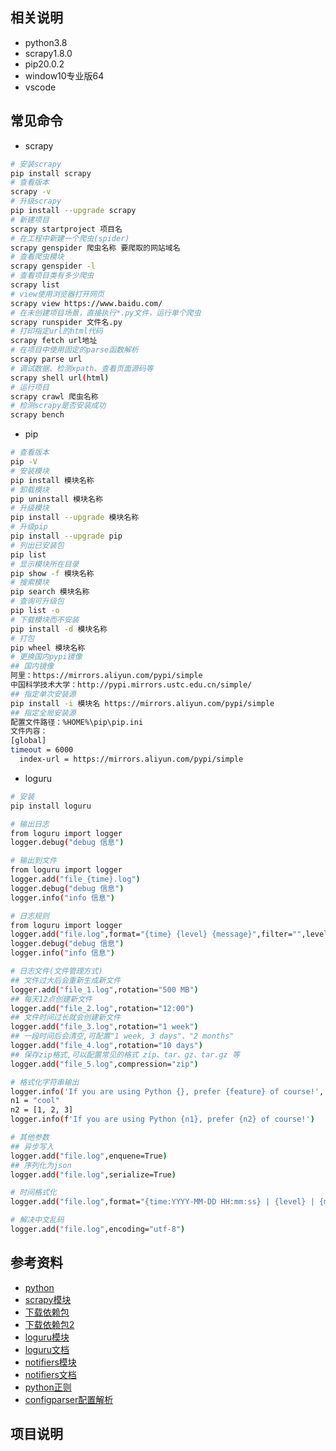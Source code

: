 
## 相关说明 
* python3.8
* scrapy1.8.0
* pip20.0.2
* window10专业版64
* vscode

## 常见命令
* scrapy
```sh
# 安装scrapy
pip install scrapy
# 查看版本
scrapy -v
# 升级scrapy
pip install --upgrade scrapy
# 新建项目
scrapy startproject 项目名
# 在工程中新建一个爬虫(spider)
scrapy genspider 爬虫名称 要爬取的网站域名
# 查看爬虫模块
scrapy genspider -l
# 查看项目类有多少爬虫
scrapy list
# view使用浏览器打开网页
scrapy view https://www.baidu.com/
# 在未创建项目场景，直接执行*.py文件，运行单个爬虫
scrapy runspider 文件名.py
# 打印指定url的html代码
scrapy fetch url地址
# 在项目中使用固定的parse函数解析
scrapy parse url
# 调试数据、检测xpath、查看页面源码等
scrapy shell url(html)
# 运行项目
scrapy crawl 爬虫名称
# 检测scrapy是否安装成功
scrapy bench
```

* pip
```sh
# 查看版本
pip -V
# 安装模块
pip install 模块名称
# 卸载模块
pip uninstall 模块名称
# 升级模块
pip install --upgrade 模块名称
# 升级pip
pip install --upgrade pip
# 列出已安装包
pip list
# 显示模块所在目录
pip show -f 模块名称
# 搜索模块
pip search 模块名称
# 查询可升级包
pip list -o
# 下载模块而不安装
pip install -d 模块名称
# 打包
pip wheel 模块名称
# 更换国内pypi镜像
## 国内镜像
阿里：https://mirrors.aliyun.com/pypi/simple
中国科学技术大学：http://pypi.mirrors.ustc.edu.cn/simple/
## 指定单次安装源
pip install -i 模块名 https://mirrors.aliyun.com/pypi/simple
## 指定全局安装源
配置文件路径：%HOME%\pip\pip.ini
文件内容：
[global]
timeout = 6000
  index-url = https://mirrors.aliyun.com/pypi/simple
```

* loguru
```sh
# 安装
pip install loguru

# 输出日志
from loguru import logger
logger.debug("debug 信息")

# 输出到文件
from loguru import logger
logger.add("file_{time}.log")
logger.debug("debug 信息")
logger.info("info 信息")

# 日志规则
from loguru import logger
logger.add("file.log",format="{time} {level} {message}",filter="",level="INFO")
logger.debug("debug 信息")
logger.info("info 信息")

# 日志文件(文件管理方式)
## 文件过大后会重新生成新文件
logger.add("file_1.log",rotation="500 MB")
## 每天12点创建新文件
logger.add("file_2.log",rotation="12:00")
## 文件时间过长就会创建新文件
logger.add("file_3.log",rotation="1 week")
## 一段时间后会清空,可配置"1 week, 3 days"、"2 months"
logger.add("file_4.log",rotation="10 days")
## 保存zip格式,可以配置常见的格式 zip、tar、gz、tar.gz 等
logger.add("file_5.log",compression="zip")

# 格式化字符串输出
logger.info('If you are using Python {}, prefer {feature} of course!', 3.6, feature='f-strings')
n1 = "cool"
n2 = [1, 2, 3]
logger.info(f'If you are using Python {n1}, prefer {n2} of course!')

# 其他参数
## 异步写入
logger.add("file.log",enquene=True)
## 序列化为json
logger.add("file.log",serialize=True)

# 时间格式化
logger.add("file.log",format="{time:YYYY-MM-DD HH:mm:ss} | {level} | {message}")

# 解决中文乱码
logger.add("file.log",encoding="utf-8")
```


## 参考资料
* [python](https://www.python.org/)
* [scrapy模块](https://scrapy.org/)
* [下载依赖包](https://www.lfd.uci.edu/~gohlke/pythonlibs/)
* [下载依赖包2](https://pypi.org/)
* [loguru模块](https://github.com/Delgan/loguru)
* [loguru文档](https://loguru.readthedocs.io/en/stable/index.html)
* [notifiers模块](https://github.com/notifiers/notifiers)
* [notifiers文档](https://notifiers.readthedocs.io/en/latest/)
* [python正则](https://docs.python.org/zh-cn/3/library/re.html)
* [configparser配置解析](https://docs.python.org/3/library/configparser.html)

## 项目说明


